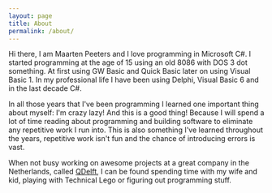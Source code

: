 ```yaml
---
layout: page
title: About
permalink: /about/
---
```


Hi there, I am Maarten Peeters and I love programming in Microsoft C#. I started programming at the age of 15 using an old 8086 with DOS 3 dot something. At first using GW Basic and Quick Basic later on using Visual Basic 1. In my professional life I have been using Delphi, Visual Basic 6 and in the last decade C#.

In all those years that I've been programming I learned one important thing about myself: I'm crazy lazy! And this is a good thing! Because I will spend a lot of time reading about programming and building software to eliminate any repetitive work I run into. This is also something I've learned throughout the years, repetitive work isn't fun and the chance of introducing errors is vast. 

When not busy working on awesome projects at a great company in the Netherlands, called <a href="https://www.qdelft.nl/">QDelft</a>, I can be found spending time with my wife and kid, playing with Technical Lego or figuring out programming stuff.
